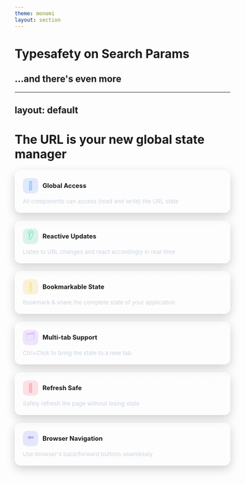 ```yaml
---
theme: monomi
layout: section
---
```


# Typesafety on Search Params

## ...and there's even more

---
layout: default
---

# The URL is your new global state manager

<div style="display:grid;grid-template-columns:repeat(auto-fit,minmax(280px,1fr));gap:18px;margin-top:20px;align-items:stretch">
  <div style="background:linear-gradient(180deg,rgba(255,255,255,.08),rgba(255,255,255,.02));border:1px solid rgba(255,255,255,.12);border-radius:14px;padding:18px;backdrop-filter:blur(3px);box-shadow:0 8px 22px rgba(0,0,0,.18)">
    <div style="display:flex;align-items:center;gap:10px;margin-bottom:10px">
      <div style="width:36px;height:36px;border-radius:10px;display:flex;align-items:center;justify-content:center;background:rgba(59,130,246,.15);color:#93c5fd;font-size:20px">🔗</div>
      <h3 style="margin:0;font-size:1.05em">Global Access</h3>
    </div>
    <p style="margin:0;color:var(--slidev-theme-text-secondary,#cbd5e1);font-size:.95em">All components can access (read and write) the URL state</p>
  </div>

  <div style="background:linear-gradient(180deg,rgba(255,255,255,.08),rgba(255,255,255,.02));border:1px solid rgba(255,255,255,.12);border-radius:14px;padding:18px;backdrop-filter:blur(3px);box-shadow:0 8px 22px rgba(0,0,0,.18)">
    <div style="display:flex;align-items:center;gap:10px;margin-bottom:10px">
      <div style="width:36px;height:36px;border-radius:10px;display:flex;align-items:center;justify-content:center;background:rgba(16,185,129,.15);color:#6ee7b7;font-size:20px">👂</div>
      <h3 style="margin:0;font-size:1.05em">Reactive Updates</h3>
    </div>
    <p style="margin:0;color:var(--slidev-theme-text-secondary,#cbd5e1);font-size:.95em">Listen to URL changes and react accordingly in real-time</p>
  </div>

  <div style="background:linear-gradient(180deg,rgba(255,255,255,.08),rgba(255,255,255,.02));border:1px solid rgba(255,255,255,.12);border-radius:14px;padding:18px;backdrop-filter:blur(3px);box-shadow:0 8px 22px rgba(0,0,0,.18)">
    <div style="display:flex;align-items:center;gap:10px;margin-bottom:10px">
      <div style="width:36px;height:36px;border-radius:10px;display:flex;align-items:center;justify-content:center;background:rgba(234,179,8,.15);color:#fde68a;font-size:20px">🔖</div>
      <h3 style="margin:0;font-size:1.05em">Bookmarkable State</h3>
    </div>
    <p style="margin:0;color:var(--slidev-theme-text-secondary,#cbd5e1);font-size:.95em">Bookmark & share the complete state of your application</p>
  </div>

  <div style="background:linear-gradient(180deg,rgba(255,255,255,.08),rgba(255,255,255,.02));border:1px solid rgba(255,255,255,.12);border-radius:14px;padding:18px;backdrop-filter:blur(3px);box-shadow:0 8px 22px rgba(0,0,0,.18)">
    <div style="display:flex;align-items:center;gap:10px;margin-bottom:10px">
      <div style="width:36px;height:36px;border-radius:10px;display:flex;align-items:center;justify-content:center;background:rgba(139,92,246,.15);color:#d8b4fe;font-size:20px">🗂️</div>
      <h3 style="margin:0;font-size:1.05em">Multi-tab Support</h3>
    </div>
    <p style="margin:0;color:var(--slidev-theme-text-secondary,#cbd5e1);font-size:.95em">Ctrl+Click to bring the state to a new tab</p>
  </div>

  <div style="background:linear-gradient(180deg,rgba(255,255,255,.08),rgba(255,255,255,.02));border:1px solid rgba(255,255,255,.12);border-radius:14px;padding:18px;backdrop-filter:blur(3px);box-shadow:0 8px 22px rgba(0,0,0,.18)">
    <div style="display:flex;align-items:center;gap:10px;margin-bottom:10px">
      <div style="width:36px;height:36px;border-radius:10px;display:flex;align-items:center;justify-content:center;background:rgba(244,63,94,.15);color:#fca5a5;font-size:20px">🔄</div>
      <h3 style="margin:0;font-size:1.05em">Refresh Safe</h3>
    </div>
    <p style="margin:0;color:var(--slidev-theme-text-secondary,#cbd5e1);font-size:.95em">Safely refresh the page without losing state</p>
  </div>

  <div style="background:linear-gradient(180deg,rgba(255,255,255,.08),rgba(255,255,255,.02));border:1px solid rgba(255,255,255,.12);border-radius:14px;padding:18px;backdrop-filter:blur(3px);box-shadow:0 8px 22px rgba(0,0,0,.18)">
    <div style="display:flex;align-items:center;gap:10px;margin-bottom:10px">
      <div style="width:36px;height:36px;border-radius:10px;display:flex;align-items:center;justify-content:center;background:rgba(99,102,241,.15);color:#a5b4fc;font-size:20px">⬅️</div>
      <h3 style="margin:0;font-size:1.05em">Browser Navigation</h3>
    </div>
    <p style="margin:0;color:var(--slidev-theme-text-secondary,#cbd5e1);font-size:.95em">Use browser's back/forward buttons seamlessly</p>
  </div>
</div>